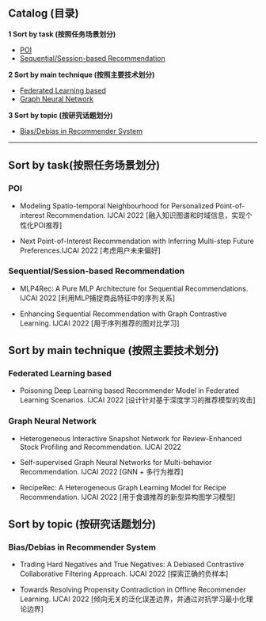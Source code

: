 
## Catalog (目录)

**1 Sort by task (按照任务场景划分)**

- [POI](#POI)
- [Sequential/Session-based Recommendation](#Sequential/Session-based-Recommendation)

**2 Sort by main technique (按照主要技术划分)**

- [Federated Learning based](#Federated-Learning-based)
- [Graph Neural Network](#Graph-Neural-Network)


 **3 Sort by topic (按研究话题划分)**

- [Bias/Debias in Recommender System](#Bias/Debias-in-Recommender-System)


------



## Sort by task(按照任务场景划分)

### POI

-   Modeling Spatio-temporal Neighbourhood for Personalized Point-of-interest Recommendation. IJCAI 2022 [融入知识图谱和时域信息，实现个性化POI推荐]

-   Next Point-of-Interest Recommendation with Inferring Multi-step Future Preferences.IJCAI 2022 [考虑用户未来偏好]

### Sequential/Session-based Recommendation

-   MLP4Rec: A Pure MLP Architecture for Sequential Recommendations. IJCAI 2022 [利用MLP捕捉商品特征中的序列关系]

-   Enhancing Sequential Recommendation with Graph Contrastive Learning. IJCAI 2022 [用于序列推荐的图对比学习]



## Sort by main technique (按照主要技术划分)

### Federated Learning based

-   Poisoning Deep Learning based Recommender Model in Federated Learning Scenarios. IJCAI 2022 [设计针对基于深度学习的推荐模型的攻击]

### Graph Neural Network

-   Heterogeneous Interactive Snapshot Network for Review-Enhanced Stock Profiling and Recommendation. IJCAI 2022

-   Self-supervised Graph Neural Networks for Multi-behavior Recommendation. IJCAI 2022 [GNN + 多行为推荐]

-   RecipeRec: A Heterogeneous Graph Learning Model for Recipe Recommendation. IJCAI 2022 [用于食谱推荐的新型异构图学习模型]



## Sort by topic (按研究话题划分)

### Bias/Debias in Recommender System

-   Trading Hard Negatives and True Negatives: A Debiased Contrastive Collaborative Filtering Approach. IJCAI 2022 [探索正确的负样本]

-   Towards Resolving Propensity Contradiction in Offline Recommender Learning. IJCAI 2022 [倾向无关的泛化误差边界，并通过对抗学习最小化理论边界]


